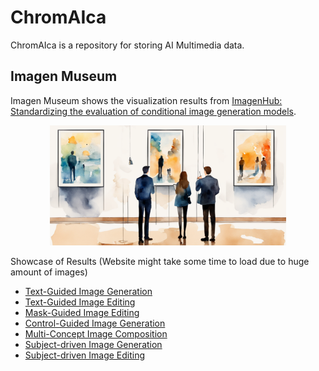 # ChromAIca
ChromAIca is a repository for storing AI Multimedia data.

## Imagen Museum

Imagen Museum shows the visualization results from [ImagenHub: Standardizing the evaluation of conditional image generation models](https://tiger-ai-lab.github.io/ImagenHub/).
<div align="center">
<img src="https://github.com/TIGER-AI-Lab/ImagenHub/blob/gh-pages/static/images/banner.png" width="75%">
 </div>
 
Showcase of Results (Website might take some time to load due to huge amount of images)
* [Text-Guided Image Generation](https://chromaica.github.io/Museum/ImagenHub_Text-Guided_IG)
* [Text-Guided Image Editing](https://chromaica.github.io/Museum/ImagenHub_Text-Guided_IE)
* [Mask-Guided Image Editing](https://chromaica.github.io/Museum/ImagenHub_Mask-Guided_IE)
* [Control-Guided Image Generation](https://chromaica.github.io/Museum/ImagenHub_Control-Guided_IG)
* [Multi-Concept Image Composition](https://chromaica.github.io/Museum/ImagenHub_Multi-Concept_IC)
* [Subject-driven Image Generation](https://chromaica.github.io/Museum/ImagenHub_Subject-Driven_IG)
* [Subject-driven Image Editing](https://chromaica.github.io/Museum/ImagenHub_Subject-Driven_IE)
